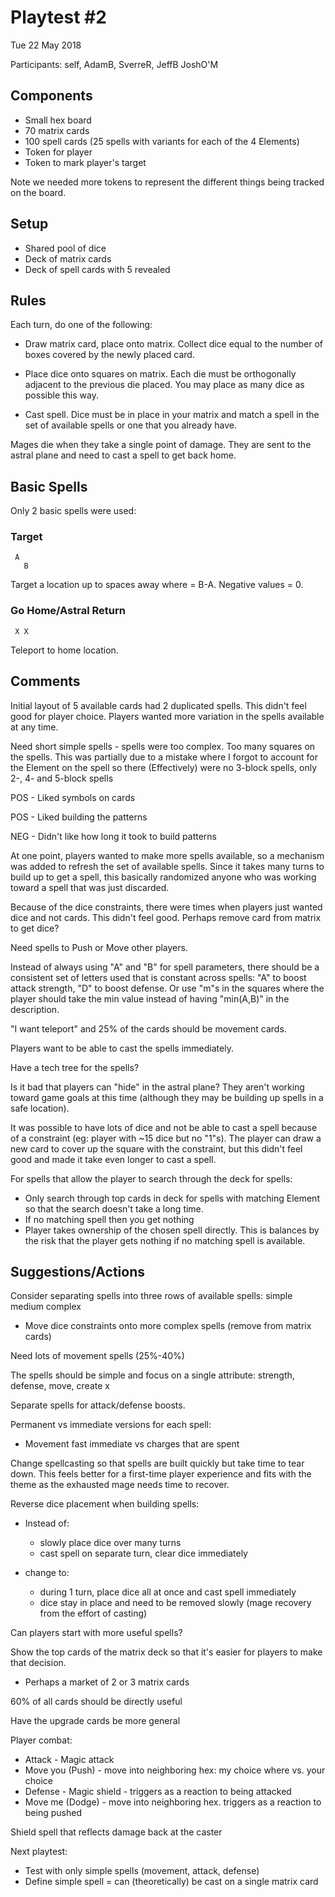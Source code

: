 # Playtest #2

Tue 22 May 2018

Participants: self, AdamB, SverreR, JeffB JoshO'M

## Components

* Small hex board
* 70 matrix cards
* 100 spell cards (25 spells with variants for each of the 4 Elements)
* Token for player
* Token to mark player's target

Note we needed more tokens to represent the different things being tracked on the board.

## Setup

* Shared pool of dice
* Deck of matrix cards
* Deck of spell cards with 5 revealed

## Rules

Each turn, do one of the following:

* Draw matrix card, place onto matrix.
Collect dice equal to the number of boxes covered by the newly placed card.

* Place dice onto squares on matrix. Each die must be orthogonally adjacent to
the previous die placed. You may place as many dice as possible this way.

* Cast spell. Dice must be in place in your matrix and match a spell in the set
of available spells or one that you already have.

Mages die when they take a single point of damage. They are sent to the astral plane and need to cast a spell to get back home.

## Basic Spells

Only 2 basic spells were used:

### Target
```
 A
   B
```

Target a location up to <n> spaces away where <n> = B-A. Negative values = 0.

### Go Home/Astral Return
```
 X X
```

Teleport to home location.

## Comments

Initial layout of 5 available cards had 2 duplicated spells. This didn't feel good
for player choice.
Players wanted more variation in the spells available at any time.

Need short simple spells - spells were too complex. Too many squares on the spells. This was partially due to a mistake
where I forgot to account for the Element on the spell so there (Effectively) were no
3-block spells, only 2-, 4- and 5-block spells

POS - Liked symbols on cards

POS - Liked building the patterns

NEG - Didn't like how long it took to build patterns

At one point, players wanted to make more spells available, so a mechanism was added to refresh the set of available spells. Since it takes many turns to build up to get a spell, this basically randomized anyone who was working toward a spell that was just discarded.

Because of the dice constraints, there were times when players just wanted dice and not cards. This didn't feel good. Perhaps remove card from matrix to get dice?

Need spells to Push or Move other players.

Instead of always using "A" and "B" for spell parameters, there should be a consistent set of letters used that is constant across spells: "A" to boost attack strength, "D" to boost defense. Or use "m"s in the squares where the player should take the min value instead of having "min(A,B)" in the description.

"I want teleport" and 25% of the cards should be movement cards.

Players want to be able to cast the spells immediately.

Have a tech tree for the spells?

Is it bad that players can "hide" in the astral plane? They aren't working toward game goals at this time (although they may be building up spells in a safe location).

It was possible to have lots of dice and not be able to cast a spell because of a constraint (eg: player with ~15 dice but no "1"s). The player can draw a new card to cover up the square with the constraint, but this didn't feel good and made it take even longer to cast a spell.

For spells that allow the player to search through the deck for spells:

* Only search through top <n> cards in deck for spells with matching Element so that the search doesn't take a long time.
* If no matching spell then you get nothing
* Player takes ownership of the chosen spell directly. This is balances by the risk that the player gets nothing if no matching spell is available.

## Suggestions/Actions

Consider separating spells into three rows of available spells: simple medium complex

* Move dice constraints onto more complex spells (remove from matrix cards)

Need lots of movement spells (25%-40%)

The spells should be simple and focus on a single attribute: strength, defense, move, create x

Separate spells for attack/defense boosts.

Permanent vs immediate versions for each spell:

* Movement fast immediate vs charges that are spent

Change spellcasting so that spells are built quickly but take time to tear down. This 
feels better for a first-time player experience and fits with the theme as the 
exhausted mage needs time to recover.

Reverse dice placement when building spells:

* Instead of:

	* slowly place dice over many turns
	* cast spell on separate turn, clear dice immediately

* change to:

	* during 1 turn, place dice all at once and cast spell immediately
	* dice stay in place and need to be removed slowly (mage recovery from the effort of casting)

Can players start with more useful spells?

Show the top cards of the matrix deck so that it's easier for players to make that decision.

* Perhaps a market of 2 or 3 matrix cards

60% of all cards should be directly useful

Have the upgrade cards be more general

Player combat:

* Attack - Magic attack
* Move you (Push) - move into neighboring hex: my choice where vs. your choice
* Defense - Magic shield - triggers as a reaction to being attacked
* Move me (Dodge) - move into neighboring hex. triggers as a reaction to being pushed

Shield spell that reflects damage back at the caster

Next playtest:

* Test with only simple spells (movement, attack, defense)
* Define simple spell = can (theoretically) be cast on a single matrix card
